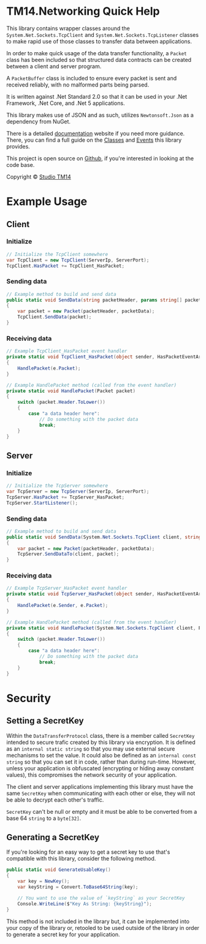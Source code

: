 # TM14.Networking Quick Help

This library contains wrapper classes around the `System.Net.Sockets.TcpClient` and `System.Net.Sockets.TcpListener` classes to make rapid use of those classes to transfer data between applications.

In order to make quick usage of the data transfer functionality, a `Packet` class has been included so that structured data contracts can be created between a client and server program.

A `PacketBuffer` class is included to ensure every packet is sent and received reliably, with no malformed parts being parsed.

It is written against .Net Standard 2.0 so that it can be used in your .Net Framework, .Net Core, and .Net 5 applications.

This library makes use of JSON and as such, utilizes `Newtonsoft.Json` as a dependency from NuGet.

There is a detailed [documentation](https://networking.tm14.net/) website if you need more guidance. There, you can find a full guide on the [Classes](https://networking.tm14.net/a00051.html) and [Events](https://networking.tm14.net/a00052.html) this library provides.

This project is open source on [Github](https://github.com/mnwachukwu/TM14.Networking), if you're interested in looking at the code base.

Copyright &copy; [Studio TM14](https://tm14.net/)

# Example Usage
## Client
### Initialize
```cs
// Initialize the TcpClient somewhere
var TcpClient = new TcpClient(ServerIp, ServerPort);
TcpClient.HasPacket += TcpClient_HasPacket;
```

### Sending data
```cs
// Example method to build and send data
public static void SendData(string packetHeader, params string[] packetData)
{
    var packet = new Packet(packetHeader, packetData);
    TcpClient.SendData(packet);
}
```

### Receiving data
```cs
// Example TcpClient_HasPacket event handler
private static void TcpClient_HasPacket(object sender, HasPacketEventArgs e)
{
    HandlePacket(e.Packet);
}

// Example HandlePacket method (called from the event handler)
private static void HandlePacket(Packet packet)
{
    switch (packet.Header.ToLower())
    {
        case "a data header here":
            // Do something with the packet data
            break;
    }
}
```

## Server
### Initialize
```cs
// Initialize the TcpServer somewhere
var TcpServer = new TcpServer(ServerIp, ServerPort);
TcpServer.HasPacket += TcpServer_HasPacket;
TcpServer.StartListener();
```

### Sending data
```cs
// Example method to build and send data
public static void SendData(System.Net.Sockets.TcpClient client, string packetHeader, params string[] packetData)
{
    var packet = new Packet(packetHeader, packetData);
    TcpServer.SendDataTo(client, packet);
}
```

### Receiving data
```cs
// Example TcpServer_HasPacket event handler
private static void TcpServer_HasPacket(object sender, HasPacketEventArgs e)
{
    HandlePacket(e.Sender, e.Packet);
}

// Example HandlePacket method (called from the event handler)
private static void HandlePacket(System.Net.Sockets.TcpClient client, Packet packet)
{
    switch (packet.Header.ToLower())
    {
        case "a data header here":
            // Do something with the packet data
            break;
    }
}
```

# Security
## Setting a SecretKey
Within the `DataTransferProtocol` class, there is a member called `SecretKey` intended to secure trafic created by this library via encryption. It is defined as an `internal static string` so that you may use external secure mechanisms to set the value. It could also be defined as an `internal const string` so that you can set it in code, rather than during run-time. However, unless your application is obfuscated (encrypting or hiding away constant values), this compromises the network security of your application.

The client and server applications implementing this library must have the same `SecretKey` when communicating with each other or else, they will not be able to decrypt each other's traffic.

`SecretKey` can't be null or empty and it must be able to be converted from a base 64 `string` to a `byte[32]`.

## Generating a SecretKey
If you're looking for an easy way to get a secret key to use that's compatible with this library, consider the following method.

```cs
public static void GenerateUsableKey()
{
    var key = NewKey();
    var keyString = Convert.ToBase64String(key);

    // You want to use the value of `keyString` as your SecretKey
    Console.WriteLine($"Key As String: {keyString}");
}
```

This method is not included in the library but, it can be implemented into your copy of the library or, retooled to be used outside of the library in order to generate a secret key for your application.